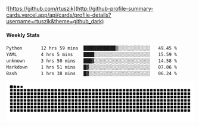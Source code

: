 ![https://github.com/rtuszik](http://github-profile-summary-cards.vercel.app/api/cards/profile-details?username=rtuszik&theme=github_dark)

#### Weekly Stats
<!--START_SECTION:waka-->

```txt
Python       12 hrs 59 mins  ████████████▒░░░░░░░░░░░░   49.45 %
YAML         4 hrs 5 mins    ████░░░░░░░░░░░░░░░░░░░░░   15.59 %
unknown      3 hrs 50 mins   ███▓░░░░░░░░░░░░░░░░░░░░░   14.58 %
Markdown     1 hrs 51 mins   █▓░░░░░░░░░░░░░░░░░░░░░░░   07.06 %
Bash         1 hrs 38 mins   █▓░░░░░░░░░░░░░░░░░░░░░░░   06.24 %
```

<!--END_SECTION:waka-->

![](https://raw.githubusercontent.com/rtuszik/rtuszik/output/github-contribution-grid-snake-dark.svg)
